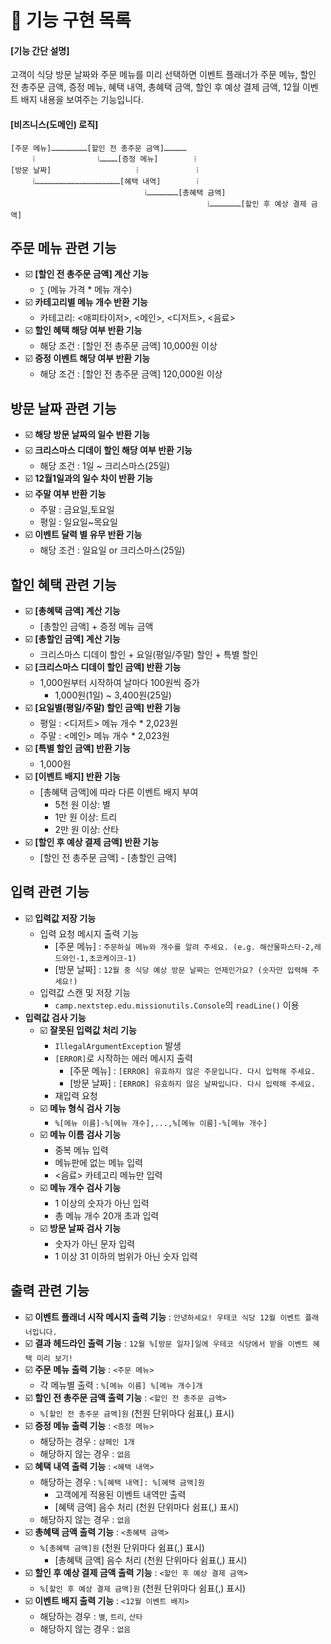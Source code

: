 # 🚀 기능 구현 목록
#### [기능 간단 설명]
고객이 식당 방문 날짜와 주문 메뉴를 미리 선택하면 이벤트 플래너가 주문 메뉴, 할인 전 총주문 금액, 증정 메뉴, 혜택 내역, 총혜택 금액, 할인 후 예상 결제 금액, 12월 이벤트 배지 내용을 보여주는 기능입니다.
#### [비즈니스(도메인) 로직]
```
[주문 메뉴]……………………[할인 전 총주문 금액]……………
     ⁞              ⁞…………[증정 메뉴]        ⁞
[방문 날짜]                   ⁞             ⁞
     ⁞…………………………………………………[혜택 내역]        ⁞
                              ⁞…………………[총혜택 금액]
                                            ⁞…………………[할인 후 예상 결제 금액]
```
## 주문 메뉴 관련 기능
- ☑️ **[할인 전 총주문 금액] 계산 기능**
    - `∑` (메뉴 가격 * 메뉴 개수)
- ☑️ **카테고리별 메뉴 개수 반환 기능**
    - 카테고리: <애피타이저>, <메인>, <디저트>, <음료>
- ☑️ **할인 혜택 해당 여부 반환 기능**
    - 해당 조건 : [할인 전 총주문 금액] 10,000원 이상
- ☑️ **증정 이벤트 해당 여부 반환 기능**
    - 해당 조건 : [할인 전 총주문 금액] 120,000원 이상

## 방문 날짜 관련 기능
- ☑️ **해당 방문 날짜의 일수 반환 기능**
- ☑️ **크리스마스 디데이 할인 해당 여부 반환 기능**
    - 해당 조건 : 1일 ~ 크리스마스(25일)
- ☑️ **12월1일과의 일수 차이 반환 기능**
- ☑️ **주말 여부 반환 기능**
    - 주말 : 금요일,토요일
    - 평일 : 일요일~목요일
- ☑️ **이벤트 달력 별 유무 반환 기능**
    - 해당 조건 : 일요일 or 크리스마스(25일)

## 할인 혜택 관련 기능
- ☑️ **[총혜택 금액] 계산 기능**
    - [총할인 금액] + 증정 메뉴 금액
- ☑️ **[총할인 금액] 계산 기능**
    - 크리스마스 디데이 할인 + 요일(평일/주말) 할인 + 특별 할인
- ☑️ **[크리스마스 디데이 할인 금액] 반환 기능**
    - 1,000원부터 시작하여 날마다 100원씩 증가
        - 1,000원(1일) ~ 3,400원(25일)
- ☑️ **[요일별(평일/주말) 할인 금액] 반환 기능**
    - 평일 : <디저트> 메뉴 개수 * 2,023원
    - 주말 : <메인> 메뉴 개수 * 2,023원
- ☑️ **[특별 할인 금액] 반환 기능**
    - 1,000원
- ☑️ **[이벤트 배지] 반환 기능**
    - [총혜택 금액]에 따라 다른 이벤트 배지 부여
        - 5천 원 이상: 별
        - 1만 원 이상: 트리
        - 2만 원 이상: 산타
- ☑️ **[할인 후 예상 결제 금액] 반환 기능**
    - [할인 전 총주문 금액] - [총할인 금액]
## 입력 관련 기능
- ☑️ **입력값 저장 기능**
    - 입력 요청 메시지 출력 기능
        - [주문 메뉴] : `주문하실 메뉴와 개수를 알려 주세요. (e.g. 해산물파스타-2,레드와인-1,초코케이크-1)`
        - [방문 날짜] : `12월 중 식당 예상 방문 날짜는 언제인가요? (숫자만 입력해 주세요!)`
    - 입력값 스캔 및 저장 기능
        - `camp.nextstep.edu.missionutils.Console`의 `readLine()` 이용
- **입력값 검사 기능**
    - ☑️ **잘못된 입력값 처리 기능**
        - `IllegalArgumentException` 발생
        - `[ERROR]`로 시작하는 에러 메시지 출력
            - [주문 메뉴] : `[ERROR] 유효하지 않은 주문입니다. 다시 입력해 주세요.`
            - [방문 날짜] : `[ERROR] 유효하지 않은 날짜입니다. 다시 입력해 주세요.`
        - 재입력 요청
    - ☑️ **메뉴 형식 검사 기능**
        - `%[메뉴 이름]-%[메뉴 개수],...,%[메뉴 이름]-%[메뉴 개수]`
    - ☑️ **메뉴 이름 검사 기능**
        - 중복 메뉴 입력
        - 메뉴판에 없는 메뉴 입력
        - <음료> 카테고리 메뉴만 입력
    - ☑️ **메뉴 개수 검사 기능**
        - 1 이상의 숫자가 아닌 입력
        - 총 메뉴 개수 20개 초과 입력
    - ☑️ **방문 날짜 검사 기능**
        - 숫자가 아닌 문자 입력
        - 1 이상 31 이하의 범위가 아닌 숫자 입력
## 출력 관련 기능
- ☑️ **이벤트 플래너 시작 메시지 출력 기능** : `안녕하세요! 우테코 식당 12월 이벤트 플래너입니다.`
- ☑️ **결과 헤드라인 출력 기능** : `12월 %[방문 일자]일에 우테코 식당에서 받을 이벤트 혜택 미리 보기!`
- ☑️ **주문 메뉴 출력 기능** : `<주문 메뉴>`
    - 각 메뉴별 출력 : `%[메뉴 이름] %[메뉴 개수]개`
- ☑️ **할인 전 총주문 금액 출력 기능** : `<할인 전 총주문 금액>`
    - `%[할인 전 총주문 금액]원` (천원 단위마다 쉼표(,) 표시)
- ☑️ **증정 메뉴 출력 기능** : `<증정 메뉴>`
    - 해당하는 경우 : `샴페인 1개`
    - 해당하지 않는 경우 : `없음`
- ☑️ **혜택 내역 출력 기능** : `<혜택 내역>`
    - 해당하는 경우 : `%[혜택 내역]: %[혜택 금액]원`
        - 고객에게 적용된 이벤트 내역만 출력
        - [혜택 금액] 음수 처리 (천원 단위마다 쉼표(,) 표시)
    - 해당하지 않는 경우 : `없음`
- ☑️ **총혜택 금액 출력 기능** : `<총혜택 금액>`
    - `%[총혜택 금액]원` (천원 단위마다 쉼표(,) 표시)
        - [총혜택 금액] 음수 처리 (천원 단위마다 쉼표(,) 표시)
- ☑️ **할인 후 예상 결제 금액 출력 기능** : `<할인 후 예상 결제 금액>`
    - `%[할인 후 예상 결제 금액]원` (천원 단위마다 쉼표(,) 표시)
- ☑️ **이벤트 배지 출력 기능** : `<12월 이벤트 배지>`
    - 해당하는 경우 : `별`, `트리`, `산타`
    - 해당하지 않는 경우 : `없음`